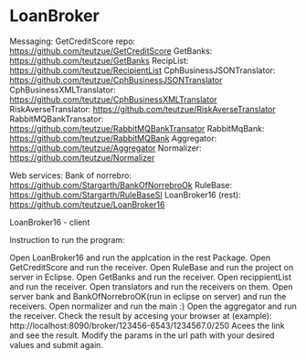 # LoanBroker


Messaging:
GetCreditScore repo: https://github.com/teutzue/GetCreditScore 
GetBanks: https://github.com/teutzue/GetBanks 
RecipList: https://github.com/teutzue/RecipientList 
CphBusinessJSONTranslator: https://github.com/teutzue/CphBusinessJSONTranslator 
CphBusinessXMLTranslator: https://github.com/teutzue/CphBusinessXMLTranslator 
RiskAverseTranslator: https://github.com/teutzue/RiskAverseTranslator RabbitMQBankTransator: https://github.com/teutzue/RabbitMQBankTransator 
RabbitMqBank: https://github.com/teutzue/RabbitMQBank
Aggregator: https://github.com/teutzue/Aggregator
Normalizer: https://github.com/teutzue/Normalizer 



Web services: 
Bank of norrebro: https://github.com/Stargarth/BankOfNorrebroOk 
RuleBase: https://github.com/Stargarth/RuleBaseSI 
LoanBroker16 (rest): https://github.com/teutzue/LoanBroker16 


LoanBroker16 - client

Instruction to run the program:

Open LoanBroker16 and run the applcation in the rest Package.
Open GetCreditScore and run the receiver.
Open RuleBase and run the project on server in Eclipse.
Open GetBanks and run the receiver.
Open recippientList and run the receiver.
Open translators and run the receivers on them.
Open server bank and BankOfNorrebroOK(run in eclipse on server) and run the receivers.
Open normalizer and run the main :)
Open the aggregator and run the receiver.
Check the result by accesing your browser at (example): http://localhost:8090/broker/123456-6543/1234567.0/250
Acees the link and see the result. Modify the params in the url path with your desired values and submit again.
